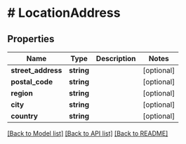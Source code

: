 # # LocationAddress

## Properties

Name | Type | Description | Notes
------------ | ------------- | ------------- | -------------
**street_address** | **string** |  | [optional]
**postal_code** | **string** |  | [optional]
**region** | **string** |  | [optional]
**city** | **string** |  | [optional]
**country** | **string** |  | [optional]

[[Back to Model list]](../../README.md#models) [[Back to API list]](../../README.md#endpoints) [[Back to README]](../../README.md)
